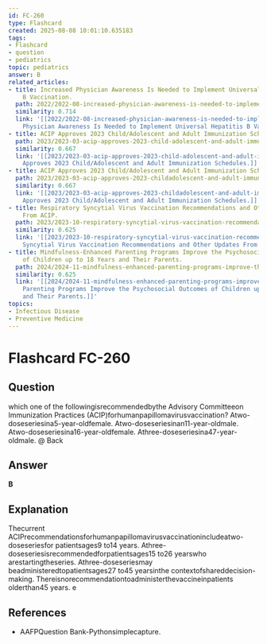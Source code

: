 ```yaml
---
id: FC-260
type: Flashcard
created: 2025-08-08 10:01:10.635183
tags:
- Flashcard
- question
- pediatrics
topic: pediatrics
answer: B
related_articles:
- title: Increased Physician Awareness Is Needed to Implement Universal Hepatitis
    B Vaccination.
  path: 2022/2022-08-increased-physician-awareness-is-needed-to-implement-univers.md
  similarity: 0.714
  link: '[[2022/2022-08-increased-physician-awareness-is-needed-to-implement-univers|Increased
    Physician Awareness Is Needed to Implement Universal Hepatitis B Vaccination.]]'
- title: ACIP Approves 2023 Child/Adolescent and Adult Immunization Schedules.
  path: 2023/2023-03-acip-approves-2023-child-adolescent-and-adult-immunization-s.md
  similarity: 0.667
  link: '[[2023/2023-03-acip-approves-2023-child-adolescent-and-adult-immunization-s|ACIP
    Approves 2023 Child/Adolescent and Adult Immunization Schedules.]]'
- title: ACIP Approves 2023 Child/Adolescent and Adult Immunization Schedules.
  path: 2023/2023-03-acip-approves-2023-childadolescent-and-adult-immunization-sc.md
  similarity: 0.667
  link: '[[2023/2023-03-acip-approves-2023-childadolescent-and-adult-immunization-sc|ACIP
    Approves 2023 Child/Adolescent and Adult Immunization Schedules.]]'
- title: Respiratory Syncytial Virus Vaccination Recommendations and Other Updates
    From ACIP.
  path: 2023/2023-10-respiratory-syncytial-virus-vaccination-recommendations-and.md
  similarity: 0.625
  link: '[[2023/2023-10-respiratory-syncytial-virus-vaccination-recommendations-and|Respiratory
    Syncytial Virus Vaccination Recommendations and Other Updates From ACIP.]]'
- title: Mindfulness-Enhanced Parenting Programs Improve the Psychosocial Outcomes
    of Children up to 18 Years and Their Parents.
  path: 2024/2024-11-mindfulness-enhanced-parenting-programs-improve-the-psychoso.md
  similarity: 0.625
  link: '[[2024/2024-11-mindfulness-enhanced-parenting-programs-improve-the-psychoso|Mindfulness-Enhanced
    Parenting Programs Improve the Psychosocial Outcomes of Children up to 18 Years
    and Their Parents.]]'
topics:
- Infectious Disease
- Preventive Medicine
---
```


# Flashcard FC-260

## Question

which one of the followingisrecommendedbythe Advisory Committeeon Immunization Practices (ACIP)forhumanpapillomavirusvaccination? Atwo-doseseriesina5-year-oldfemale. Atwo-doseseriesinan11-year-oldmale. Atwo-doseseriesina16-year-oldfemale. Athree-doseseriesina47-year-oldmale. @ Back

## Answer

**B**

## Explanation

Thecurrent ACIPrecommendationsforhumanpapillomavirusvaccinationincludeatwo-doseseriesfor patientsages9 to14 years. Athree-doseseriesisrecommendedforpatientsages15 to26 yearswho arestartingtheseries. Athree-doseseriesmay beadministeredtopatientsages27 to45 yearsinthe contextofshareddecision-making. Thereisnorecommendationtoadministerthevaccineinpatients olderthan45 years. e

## References

- AAFPQuestion Bank-Pythonsimplecapture.

